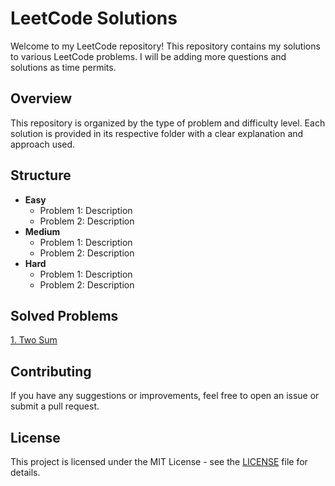 # LeetCode Solutions

Welcome to my LeetCode repository! This repository contains my solutions to various LeetCode problems. I will be adding more questions and solutions as time permits.

## Overview

This repository is organized by the type of problem and difficulty level. Each solution is provided in its respective folder with a clear explanation and approach used.

## Structure

- **Easy**
  - Problem 1: Description
  - Problem 2: Description
- **Medium**
  - Problem 1: Description
  - Problem 2: Description
- **Hard**
  - Problem 1: Description
  - Problem 2: Description
 
## Solved Problems
[1. Two Sum](https://github.com/LichtsteinReuven/LeetCode/tree/main/Easy/1.%20TwoSum)

## Contributing

If you have any suggestions or improvements, feel free to open an issue or submit a pull request.

## License

This project is licensed under the MIT License - see the [LICENSE](LICENSE) file for details.

